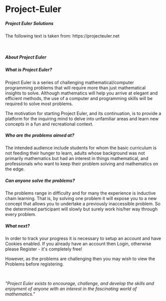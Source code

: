 Project-Euler
=============

<h5>Project Euler Solutions</h5>
<p>The following text is taken from: https://projecteuler.net</p>
<br>
<h5>About Project Euler</h5>
<h5>What is Project Euler?</h5>
<p>Project Euler is a series of challenging mathematical/computer
	programming problems that will require more than just mathematical
	insights to solve. Although mathematics will help you arrive at elegant
	and efficient methods, the use of a computer and programming skills
	will be required to solve most problems.</p>
<p>The motivation for starting Project Euler, and its continuation,
	is to provide a platform for the inquiring mind to delve into
	unfamiliar areas and learn new concepts in a fun and recreational
	context.</p>
<h5>Who are the problems aimed at?</h5>
<p>The intended audience include students for whom the basic
	curriculum is not feeding their hunger to learn, adults whose
	background was not primarily mathematics but had an interest in things
	mathematical, and professionals who want to keep their problem solving
	and mathematics on the edge.</p>
<h5>Can anyone solve the problems?</h5>
<p>The problems range in difficulty and for many the experience is
	inductive chain learning. That is, by solving one problem it will
	expose you to a new concept that allows you to undertake a previously
	inaccessible problem. So the determined participant will slowly but
	surely work his/her way through every problem.</p>
<h5>What next?</h5>
<p>In order to track your progress it is necessary to setup an
	account and have Cookies enabled. If you already have an account then
	Login, otherwise please Register - it's completely free!</p>
<p>However, as the problems are challenging then you may wish to
	view the Problems before registering.</p>
<br>
<p>
	<i>"Project Euler exists to encourage, challenge, and develop the
		skills and enjoyment of anyone with an interest in the fascinating
		world of mathematics."</i>
</p>
